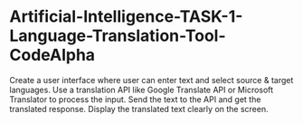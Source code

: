 # Artificial-Intelligence-TASK-1-Language-Translation-Tool-CodeAlpha
Create a user interface where user can enter text and select source &amp; target languages. Use a translation API like Google Translate API or Microsoft Translator to process the input. Send the text to the API and get the translated response. Display the translated text clearly on the screen. 
